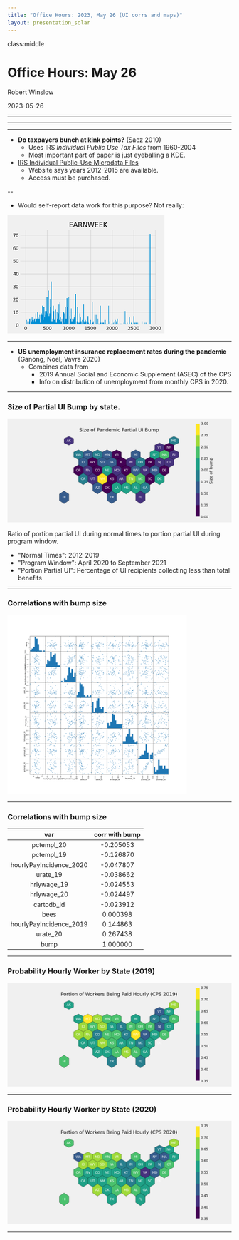 ```yaml
---
title: "Office Hours: 2023, May 26 (UI corrs and maps)"
layout: presentation_solar
---
```




class:middle


# Office Hours: May 26

Robert Winslow

2023-05-26


---

<!--
## Today:

1. Summary of Papers read
2. Bunching Data
-->









---

<!--
layout: true
class: header

<h2 style="background-color: #9cd6e4;">Bunching</h2>
layout: false
-->

---


- **Do taxpayers bunch at kink points?** (Saez 2010)
    - Uses IRS *Individual Public Use Tax Files* from 1960-2004
    - Most important part of paper is just eyeballing a KDE.
- [IRS Individual Public-Use Microdata Files](https://www.irs.gov/statistics/soi-tax-stats-individual-public-use-microdata-files)
    - Website says years 2012-2015 are available.
    - Access must be purchased. 

--

- Would self-report data work for this purpose? Not really:

<img src="img/20230526/earnweekHist.png" style="max-width:70%;">



---

- **US unemployment insurance replacement rates during the pandemic** (Ganong, Noel, Vavra 2020)
    - Combines data from 
        - 2019 Annual Social and Economic Supplement (ASEC) of the CPS
        - Info on distribution of unemployment from monthly CPS in 2020.





---

### Size of Partial UI Bump by state.

<img src="img/20230526/puiBump.png" style="max-width:100%;">

Ratio of portion partial UI during normal times to portion partial UI during program window.

- "Normal Times": 2012-2019
- "Program Window": April 2020 to September 2021
- "Portion Partial UI": Percentage of UI recipients collecting less than total benefits 



---

### Correlations with bump size

<img src="img/20230526/scatterMatrix.png" style="max-width:80%;">




---

### Correlations with bump size

| var | corr with bump |
|:-:|:-:|
| pctempl_20 | -0.205053 |
| pctempl_19 | -0.126870 |
| hourlyPayIncidence_2020 | -0.047807 |
| urate_19 | -0.038662 |
| hrlywage_19 | -0.024553 |
| hrlywage_20 | -0.024497 |
| cartodb_id | -0.023912 |
| bees | 0.000398 |
| hourlyPayIncidence_2019 | 0.144863 |
| urate_20 | 0.267438 |
| bump | 1.000000 |


---

### Probability Hourly Worker by State (2019)

<img src="img/20230526/paidHourRate2019.png" style="max-width:100%;">

---

### Probability Hourly Worker by State (2020)

<img src="img/20230526/paidHourRate2020.png" style="max-width:100%;">



---



